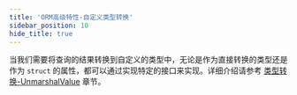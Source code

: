 ```yaml
---
title: 'ORM高级特性-自定义类型转换'
sidebar_position: 10
hide_title: true
---
```


当我们需要将查询的结果转换到自定义的类型中，无论是作为直接转换的类型还是作为 `struct` 的属性，都可以通过实现特定的接口来实现。详细介绍请参考 [类型转换-UnmarshalValue](/docs/核心组件/类型转换/类型转换-UnmarshalValue) 章节。
